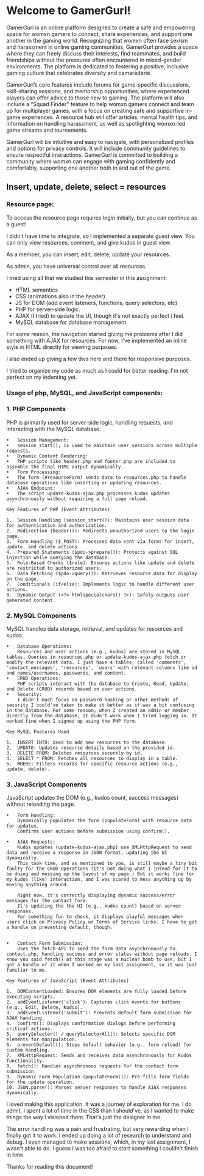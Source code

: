 # Welcome to GamerGurl!

GamerGurl is an online platform designed to create a safe and empowering space for womxn gamers to connect, share experiences, and support one another in the gaming world. Recognizing that womxn often face sexism and harassment in online gaming communities, GamerGurl provides a space where they can freely discuss their interests, find teammates, and build friendships without the pressures often encountered in mixed-gender environments. The platform is dedicated to fostering a positive, inclusive gaming culture that celebrates diversity and camaraderie.

GamerGurl’s core features include forums for game-specific discussions, skill-sharing sessions, and mentorship opportunities, where experienced players can offer advice to those new to gaming. The platform will also include a “Squad Finder” feature to help womxn gamers connect and team up for multiplayer games, with a focus on creating safe and supportive in-game experiences. A resource hub will offer articles, mental health tips, and information on handling harassment, as well as spotlighting womxn-led game streams and tournaments.

GamerGurl will be intuitive and easy to navigate, with personalized profiles and options for privacy controls. It will include community guidelines to ensure respectful interactions. GamerGurl is committed to building a community where womxn can engage with gaming confidently and comfortably, supporting one another both in and out of the game.

## Insert, update, delete, select = resources

### Resource page:
To access the resource page requires login initially, but you can continue as a guest!

I didn't have time to integrate, so I implemented a separate guest view. You can only view resources, comment, and give kudos in guest view.

As a member, you can insert, edit, delete, update your resources.

As admin, you have universal control over all resources.

I tried using all that we studied this semester in this assignment:

- HTML semantics
- CSS (animations also in the header)
- JS for DOM (add event listeners, functions, query selectors, etc)
- PHP for server-side logic.
- AJAX (I tried) to update the UI, though it's not exactly perfect i feel.
- MySQL database for database management.

For some reason, the navigation started giving me problems after I did something with AJAX for resources. For now, I've implemented an inline style in HTML directly for viewing purposes.

I also ended up giving a few divs here and there for responsive purposes.

I tried to organize my code as much as I could for better reading. I'm not perfect on my indenting yet.

### Usage of php, MySQL, and JavaScript components:

### 1. PHP Components

PHP is primarily used for server-side logic, handling requests, and interacting with the MySQL database.

	•	Session Management:
	•	session_start(); is used to maintain user sessions across multiple requests.
	•	Dynamic Content Rendering:
	•	PHP scripts like header.php and footer.php are included to assemble the final HTML output dynamically.
	•	Form Processing:
	•	The form (#resourceForm) sends data to resources.php to handle database operations like inserting or updating resources.
	•	AJAX Endpoint:
	•	The script update-kudos-ajax.php processes kudos updates asynchronously without requiring a full page reload.

    Key Features of PHP (Event Attributes)

	1.	Session Handling (session_start()): Maintains user session data for authentication and authorization.
	2.	Redirection (header()): Redirects unauthorized users to the login page.
	3.	Form Handling ($_POST): Processes data sent via forms for insert, update, and delete actions.
	4.	Prepared Statements ($pdo->prepare()): Protects against SQL injection while querying the database.
	5.	Role-Based Checks ($role): Ensures actions like update and delete are restricted to authorized users.
	6.	Data Fetching ($pdo->query()): Retrieves resource data for display on the page.
	7.	Conditionals (if/else): Implements logic to handle different user actions.
	8.	Dynamic Output (<?= htmlspecialchars() ?>): Safely outputs user-generated content.

### 2. MySQL Components

MySQL handles data storage, retrieval, and updates for resources and kudos.

	•	Database Operations:
	    Resources and user actions (e.g., kudos) are stored in MySQL tables. Queries in resources.php or update-kudos-ajax.php fetch or modify the relevant data. I just have 4 tables, called 'comments', 'contact_messages', 'resources', 'users' with relevant columns like id and names/usernames, passwords, and content.
	•	CRUD Operations:
	    PHP scripts interact with the database to Create, Read, Update, and Delete (CRUD) records based on user actions.
	•	Security:
	    I didn't much focus on password hashing or other methods of security I could've taken to make it better as it was a bit confusing in the database. For some reason, when I created an admin or member directly from the database, it didn't work when I tried logging in. It worked fine when I signed up using the PHP form.

    Key MySQL Features Used

	1.	INSERT INTO: Used to add new resources to the database.
	2.	UPDATE: Updates resource details based on the provided id.
	3.	DELETE FROM: Deletes resources securely by id.
	4.	SELECT * FROM: Fetches all resources to display in a table.
	5.	WHERE: Filters records for specific resource actions (e.g., update, delete).


### 3. JavaScript Components

JavaScript updates the DOM (e.g., kudos count, success messages) without reloading the page.

	•	Form Handling:
	    Dynamically populates the form (populateForm) with resource data for updates.
	    Confirms user actions before submission using confirm().

    •	AJAX Requests:
        Kudos updates (update-kudos-ajax.php) use XMLHttpRequest to send data and receive a response in JSON format, updating the UI dynamically. 
        This took time, and as mentioned to you, is still maybe a tiny bit faulty for the CRUD Operations (it's not doing what I intend for it to be doing and messing up the layout of my page.) But it works fine for my kudos (like) interaction, and I was scared to mess anything up by moving anything around.

        Right now, it's correctly displaying dynamic success/error messages for the contact form.
	    It's updating the the UI (e.g., kudos count) based on server responses.
        For something fun to check, it displays playful messages when users click on Privacy Policy or Terms of Service links. I have to get a handle on preventing default, though.


    •	Contact Form Submission:
	    Uses the fetch API to send the form data asynchronously to contact.php, handling success and error states without page reloads. I know you said fetch() at this stage was a nuclear bomb to use, but I got a handle of it when I worked on my last assignment, so it was just familiar to me.

    Key Features of JavaScript (Event Attributes)

	1.	DOMContentLoaded: Ensures DOM elements are fully loaded before executing scripts.
	2.	addEventListener('click'): Captures click events for buttons (e.g., Edit, Delete, Kudos).
	3.	addEventListener('submit'): Prevents default form submission for AJAX handling.
	4.	confirm(): Displays confirmation dialogs before performing critical actions.
	5.	querySelector() / querySelectorAll(): Selects specific DOM elements for manipulation.
	6.	preventDefault(): Stops default behavior (e.g., form reload) for custom handling.
	7.	XMLHttpRequest: Sends and receives data asynchronously for Kudos functionality.
	8.	fetch(): Handles asynchronous requests for the contact form submission.
	9.	Dynamic Form Population (populateForm()): Pre-fills form fields for the update operation.
	10.	JSON.parse(): Parses server responses to handle AJAX responses dynamically.


I loved making this application. It was a journey of exploration for me. I do admit, I spent a lot of time in the CSS than I should've, as I wanted to make things the way I visioned them. That's just the designer in me.

The error handling was a pain and frustrating, but very rewarding when I finally got it to work. I ended up doing a lot of research to understand and debug. I even managed to make sessions, which, in my last assignment, I wasn't able to do. I guess I was too afraid to start something I couldn't finish in time.

Thanks for reading this document!
